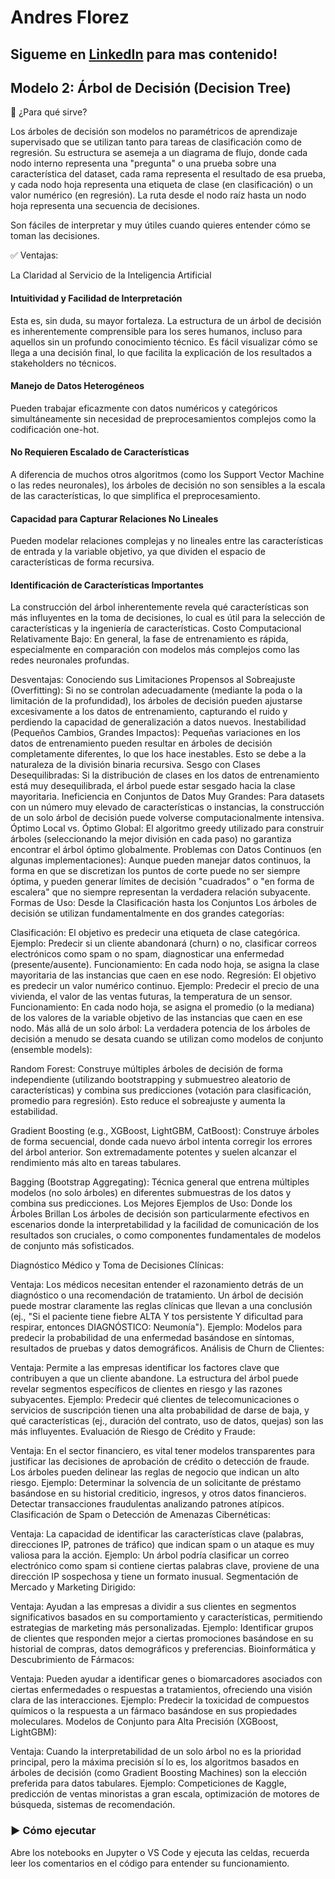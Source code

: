 # Andres Florez 
## Sigueme en [LinkedIn](https://www.linkedin.com/in/jose-andres-florez-gutierrez/) para mas contenido! 

## Modelo 2: Árbol de Decisión (Decision Tree)

🔹 ¿Para qué sirve?

Los árboles de decisión son modelos no paramétricos de aprendizaje supervisado que se utilizan tanto para tareas de clasificación como de regresión. Su estructura se asemeja a un diagrama de flujo, donde cada nodo interno representa una "pregunta" o una prueba sobre una característica del dataset, cada rama representa el resultado de esa prueba, y cada nodo hoja representa una etiqueta de clase (en clasificación) o un 
valor numérico (en regresión). La ruta desde el nodo raíz hasta un nodo hoja representa una secuencia de decisiones.

Son fáciles de interpretar y muy útiles cuando quieres entender cómo se toman las decisiones.

✅ Ventajas:

La Claridad al Servicio de la Inteligencia Artificial

#### Intuitividad y Facilidad de Interpretación 
Esta es, sin duda, su mayor fortaleza. La estructura de un árbol de decisión es inherentemente comprensible para los seres humanos, incluso para aquellos sin un profundo conocimiento técnico. Es fácil visualizar cómo se llega a una decisión final, lo que facilita la explicación de los resultados a stakeholders no técnicos.

#### Manejo de Datos Heterogéneos
Pueden trabajar eficazmente con datos numéricos y categóricos simultáneamente sin necesidad de preprocesamientos complejos como la codificación one-hot.

#### No Requieren Escalado de Características
A diferencia de muchos otros algoritmos (como los Support Vector Machine o las redes neuronales), los árboles de decisión no son sensibles a la escala de las características, lo que simplifica el preprocesamiento.

####  Capacidad para Capturar Relaciones No Lineales
Pueden modelar relaciones complejas y no lineales entre las características de entrada y la variable objetivo, ya que dividen el espacio de características de forma recursiva.

#### Identificación de Características Importantes 
La construcción del árbol inherentemente revela qué características son más influyentes en la toma de decisiones, lo cual es útil para la selección de características y la ingeniería de características.
Costo Computacional Relativamente Bajo: En general, la fase de entrenamiento es rápida, especialmente en comparación con modelos más complejos como las redes neuronales profundas.

Desventajas: Conociendo sus Limitaciones
Propensos al Sobreajuste (Overfitting): Si no se controlan adecuadamente (mediante la poda o la limitación de la profundidad), los árboles de decisión pueden ajustarse excesivamente a los datos de entrenamiento, capturando el ruido y perdiendo la capacidad de generalización a datos nuevos.
Inestabilidad (Pequeños Cambios, Grandes Impactos): Pequeñas variaciones en los datos de entrenamiento pueden resultar en árboles de decisión completamente diferentes, lo que los hace inestables. Esto se debe a la naturaleza de la división binaria recursiva.
Sesgo con Clases Desequilibradas: Si la distribución de clases en los datos de entrenamiento está muy desequilibrada, el árbol puede estar sesgado hacia la clase mayoritaria.
Ineficiencia en Conjuntos de Datos Muy Grandes: Para datasets con un número muy elevado de características o instancias, la construcción de un solo árbol de decisión puede volverse computacionalmente intensiva.
Óptimo Local vs. Óptimo Global: El algoritmo greedy utilizado para construir árboles (seleccionando la mejor división en cada paso) no garantiza encontrar el árbol óptimo globalmente.
Problemas con Datos Continuos (en algunas implementaciones): Aunque pueden manejar datos continuos, la forma en que se discretizan los puntos de corte puede no ser siempre óptima, y pueden generar límites de decisión "cuadrados" o "en forma de escalera" que no siempre representan la verdadera relación subyacente.
Formas de Uso: Desde la Clasificación hasta los Conjuntos
Los árboles de decisión se utilizan fundamentalmente en dos grandes categorías:

Clasificación: El objetivo es predecir una etiqueta de clase categórica.
Ejemplo: Predecir si un cliente abandonará (churn) o no, clasificar correos electrónicos como spam o no spam, diagnosticar una enfermedad (presente/ausente).
Funcionamiento: En cada nodo hoja, se asigna la clase mayoritaria de las instancias que caen en ese nodo.
Regresión: El objetivo es predecir un valor numérico continuo.
Ejemplo: Predecir el precio de una vivienda, el valor de las ventas futuras, la temperatura de un sensor.
Funcionamiento: En cada nodo hoja, se asigna el promedio (o la mediana) de los valores de la variable objetivo de las instancias que caen en ese nodo.
Más allá de un solo árbol: La verdadera potencia de los árboles de decisión a menudo se desata cuando se utilizan como modelos de conjunto (ensemble models):

Random Forest: Construye múltiples árboles de decisión de forma independiente (utilizando bootstrapping y submuestreo aleatorio de características) y combina sus predicciones (votación para clasificación, promedio para regresión). Esto reduce el sobreajuste y aumenta la estabilidad.

Gradient Boosting (e.g., XGBoost, LightGBM, CatBoost): Construye árboles de forma secuencial, donde cada nuevo árbol intenta corregir los errores del árbol anterior. Son extremadamente potentes y suelen alcanzar el rendimiento más alto en tareas tabulares.

Bagging (Bootstrap Aggregating): Técnica general que entrena múltiples modelos (no solo árboles) en diferentes submuestras de los datos y combina sus predicciones.
Los Mejores Ejemplos de Uso: Donde los Árboles Brillan
Los árboles de decisión son particularmente efectivos en escenarios donde la interpretabilidad y la facilidad de comunicación de los resultados son cruciales, o como componentes fundamentales de modelos de conjunto más sofisticados.

Diagnóstico Médico y Toma de Decisiones Clínicas:

Ventaja: Los médicos necesitan entender el razonamiento detrás de un diagnóstico o una recomendación de tratamiento. Un árbol de decisión puede mostrar claramente las reglas clínicas que llevan a una conclusión (ej., "Si el paciente tiene fiebre ALTA Y tos persistente Y dificultad para respirar, entonces DIAGNÓSTICO: Neumonía").
Ejemplo: Modelos para predecir la probabilidad de una enfermedad basándose en síntomas, resultados de pruebas y datos demográficos.
Análisis de Churn de Clientes:

Ventaja: Permite a las empresas identificar los factores clave que contribuyen a que un cliente abandone. La estructura del árbol puede revelar segmentos específicos de clientes en riesgo y las razones subyacentes.
Ejemplo: Predecir qué clientes de telecomunicaciones o servicios de suscripción tienen una alta probabilidad de darse de baja, y qué características (ej., duración del contrato, uso de datos, quejas) son las más influyentes.
Evaluación de Riesgo de Crédito y Fraude:

Ventaja: En el sector financiero, es vital tener modelos transparentes para justificar las decisiones de aprobación de crédito o detección de fraude. Los árboles pueden delinear las reglas de negocio que indican un alto riesgo.
Ejemplo: Determinar la solvencia de un solicitante de préstamo basándose en su historial crediticio, ingresos, y otros datos financieros. Detectar transacciones fraudulentas analizando patrones atípicos.
Clasificación de Spam o Detección de Amenazas Cibernéticas:

Ventaja: La capacidad de identificar las características clave (palabras, direcciones IP, patrones de tráfico) que indican spam o un ataque es muy valiosa para la acción.
Ejemplo: Un árbol podría clasificar un correo electrónico como spam si contiene ciertas palabras clave, proviene de una dirección IP sospechosa y tiene un formato inusual.
Segmentación de Mercado y Marketing Dirigido:

Ventaja: Ayudan a las empresas a dividir a sus clientes en segmentos significativos basados en su comportamiento y características, permitiendo estrategias de marketing más personalizadas.
Ejemplo: Identificar grupos de clientes que responden mejor a ciertas promociones basándose en su historial de compras, datos demográficos y preferencias.
Bioinformática y Descubrimiento de Fármacos:

Ventaja: Pueden ayudar a identificar genes o biomarcadores asociados con ciertas enfermedades o respuestas a tratamientos, ofreciendo una visión clara de las interacciones.
Ejemplo: Predecir la toxicidad de compuestos químicos o la respuesta a un fármaco basándose en sus propiedades moleculares.
Modelos de Conjunto para Alta Precisión (XGBoost, LightGBM):

Ventaja: Cuando la interpretabilidad de un solo árbol no es la prioridad principal, pero la máxima precisión sí lo es, los algoritmos basados en árboles de decisión (como Gradient Boosting Machines) son la elección preferida para datos tabulares.
Ejemplo: Competiciones de Kaggle, predicción de ventas minoristas a gran escala, optimización de motores de búsqueda, sistemas de recomendación.

### ▶️ Cómo ejecutar
Abre los notebooks en Jupyter o VS Code y ejecuta las celdas, recuerda leer los comentarios en el código para entender su funcionamiento.



